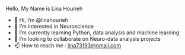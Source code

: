 
Hello, My Name is Lina Hourieh


- 👋 Hi, I’m @linahourieh
- 👀 I’m interested in Neuroscience 
- 🌱 I’m currently learning Python, data analysis and machine learning
- 💞️ I’m looking to collaborate on Neuro-data analysis projects
- 📫 How to reach me : lina73193@gmail.com

<!---
linahourieh/linahourieh is a ✨ special ✨ repository because its `README.md` (this file) appears on your GitHub profile.
You can click the Preview link to take a look at your changes.
--->
